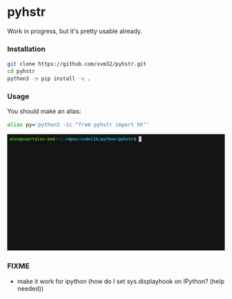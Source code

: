 # pyhstr

Work in progress, but it's pretty usable already.

### Installation

```bash
git clone https://github.com/xvm32/pyhstr.git
cd pyhstr
python3 -m pip install -e .
```

### Usage

You should make an alias:

```bash
alias py='python3 -ic "from pyhstr import hh"'
```

![screenshot](pyhstr.gif)

### FIXME 

- make it work for ipython (how do I set sys.displayhook on IPython? (help needed))

